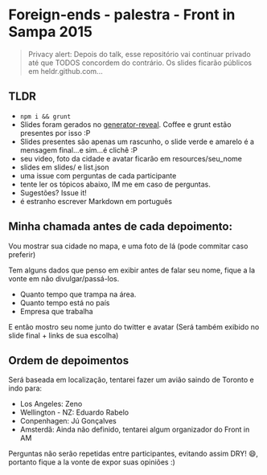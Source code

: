 # Foreign-ends - palestra - Front in Sampa 2015

> Privacy alert: Depois do talk, esse repositório vai continuar privado até que TODOS concordem do contrário. Os slides ficarão públicos em heldr.github.com...

## TLDR
- ``npm i && grunt``
- Slides foram gerados no [generator-reveal](https://github.com/slara/generator-reveal). Coffee e grunt estão presentes por isso :P
- Slides presentes são apenas um rascunho, o slide verde e amarelo é a mensagem final...e sim...é clichê :P
- seu video, foto da cidade e avatar ficarão em resources/seu_nome
- slides em slides/ e list.json
- uma issue com perguntas de cada participante
- tente ler os tópicos abaixo, IM me em caso de perguntas.
- Sugestões? Issue it!
- é estranho escrever Markdown em português

## Minha chamada antes de cada depoimento:

Vou mostrar sua cidade no mapa, e uma foto de lá (pode commitar caso preferir)

Tem alguns dados que penso em exibir antes de falar seu nome, fique a la vonte em não divulgar/passá-los.

- Quanto tempo que trampa na área.
- Quanto tempo está no país
- Empresa que trabalha

E então mostro seu nome junto do twitter e avatar (Será também exibido no slide final + links de sua escolha)

## Ordem de depoimentos

Será baseada em localização, tentarei fazer um avião saindo de Toronto e indo para:

- Los Angeles: Zeno
- Wellington - NZ: Eduardo Rabelo
- Conpenhagen: Jú Gonçalves
- Amsterdã: Ainda não definido, tentarei algum organizador do Front in AM

Perguntas não serão repetidas entre participantes, evitando  assim DRY! :smile:, portanto fique a la vonte de expor suas opiniões :)
